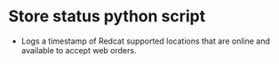 # Store status python script
- Logs a timestamp of Redcat supported locations that are online and available to accept web orders.